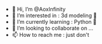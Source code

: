 - 👋 Hi, I’m @AoxInfinity
- 👀 I’m interested in : 3d modeling 🎲
- 🌱 I’m currently learning : Python 🐍
- 💞️ I’m looking to collaborate on ...
- 📫 How to reach me : just don't

